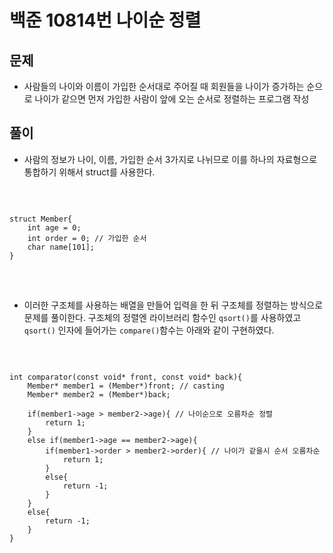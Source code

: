 # 백준 10814번 나이순 정렬

## 문제
- 사람들의 나이와 이름이 가입한 순서대로 주어질 때 회원들을 나이가 증가하는 순으로 나이가 같으면 먼저 가입한 사람이 앞에 오는 순서로 정렬하는 프로그램 작성

## 풀이
- 사람의 정보가 나이, 이름, 가입한 순서 3가지로 나뉘므로 이를 하나의 자료형으로
통합하기 위해서 struct를 사용한다.

<br>
<pre>
<code>
struct Member{
    int age = 0;
    int order = 0; // 가입한 순서
    char name[101];
}
</code>
</pre>
<br>

- 이러한 구조체를 사용하는 배열을 만들어 입력을 한 뒤 구조체를 정렬하는 방식으로
문제를 풀이한다. 구조체의 정렬엔 라이브러리 함수인 ```qsort()```를 사용하였고
```qsort()``` 인자에 들어가는 ```compare()```함수는 아래와 같이 구현하였다.

<br>

<pre>
<code>
int comparator(const void* front, const void* back){
    Member* member1 = (Member*)front; // casting
    Member* member2 = (Member*)back;

    if(member1->age > member2->age){ // 나이순으로 오름차순 정렬
        return 1;
    }
    else if(member1->age == member2->age){
        if(member1->order > member2->order){ // 나이가 같을시 순서 오름차순
            return 1;
        }
        else{
            return -1;
        }
    }
    else{
        return -1;
    }
}
</code>
</pre>